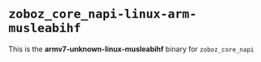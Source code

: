 # `zoboz_core_napi-linux-arm-musleabihf`

This is the **armv7-unknown-linux-musleabihf** binary for `zoboz_core_napi`
